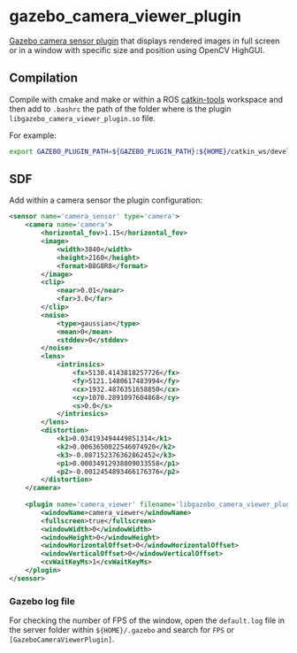 # gazebo_camera_viewer_plugin

[Gazebo camera sensor plugin](https://classic.gazebosim.org/tutorials?tut=ros_gzplugins) that displays rendered images in full screen or in a window with specific size and position using OpenCV HighGUI.


## Compilation

Compile with cmake and make or within a ROS [catkin-tools](https://catkin-tools.readthedocs.io/) workspace and then add to `.bashrc` the path of the folder where is the plugin `libgazebo_camera_viewer_plugin.so` file.

For example:
```bash
export GAZEBO_PLUGIN_PATH=${GAZEBO_PLUGIN_PATH}:${HOME}/catkin_ws/devel/lib
```


## SDF

Add within a camera sensor the plugin configuration:

```xml
<sensor name='camera_sensor' type='camera'>
    <camera name='camera'>
        <horizontal_fov>1.15</horizontal_fov>
        <image>
            <width>3840</width>
            <height>2160</height>
            <format>B8G8R8</format>
        </image>
        <clip>
            <near>0.01</near>
            <far>3.0</far>
        </clip>
        <noise>
            <type>gaussian</type>
            <mean>0</mean>
            <stddev>0</stddev>
        </noise>
        <lens>
            <intrinsics>
                <fx>5130.4143818257726</fx>
                <fy>5121.1480617483994</fy>
                <cx>1932.4876351658850</cx>
                <cy>1070.2891097604868</cy>
                <s>0.0</s>
            </intrinsics>
        </lens>
        <distortion>
            <k1>0.034193494449851314</k1>
            <k2>0.0063650022546074920</k2>
            <k3>-0.087152376362862452</k3>
            <p1>0.00034912938809033558</p1>
            <p2>-0.0012454893466176376</p2>
        </distortion>
    </camera>
    
    <plugin name='camera_viewer' filename='libgazebo_camera_viewer_plugin.so'>
        <windowName>camera_viewer</windowName>
        <fullscreen>true</fullscreen>
        <windowWidth>0</windowWidth>
        <windowHeight>0</windowHeight>
        <windowHorizontalOffset>0</windowHorizontalOffset>
        <windowVerticalOffset>0</windowVerticalOffset>
        <cvWaitKeyMs>1</cvWaitKeyMs>
    </plugin>
</sensor>
```


### Gazebo log file

For checking the number of FPS of the window, open the `default.log` file in the server folder within `${HOME}/.gazebo` and search for `FPS` or `[GazeboCameraViewerPlugin]`.
